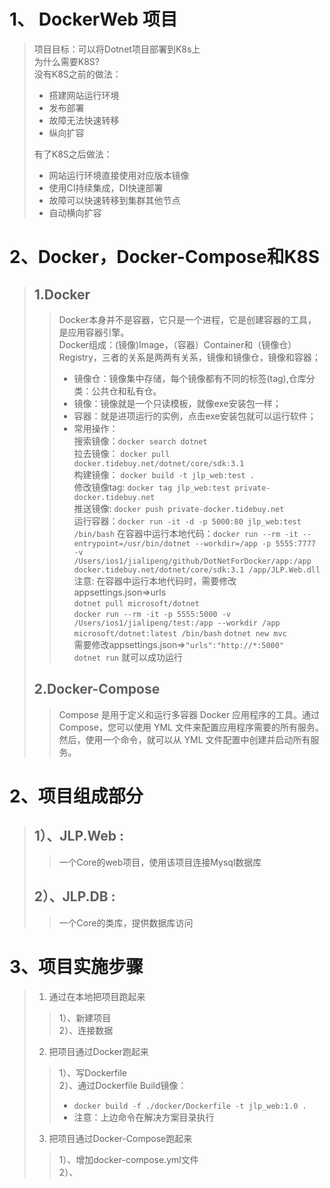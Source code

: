 # 1、 DockerWeb 项目  
> 项目目标：可以将Dotnet项目部署到K8s上  
> 为什么需要K8S?  
> 没有K8S之前的做法：
> - 搭建网站运行环境
> - 发布部署
> - 故障无法快速转移  
> - 纵向扩容
> 
> 有了K8S之后做法：
> - 网站运行环境直接使用对应版本镜像
> - 使用CI持续集成，DI快速部署
> - 故障可以快速转移到集群其他节点
> - 自动横向扩容

# 2、Docker，Docker-Compose和K8S
> ##  1.Docker 
> >Docker本身并不是容器，它只是一个进程，它是创建容器的工具，是应用容器引擎。  
> >Docker组成：(镜像)Image，（容器）Container和（镜像仓）Registry，三者的关系是两两有关系，镜像和镜像仓，镜像和容器；  
> >- 镜像仓：镜像集中存储，每个镜像都有不同的标签(tag),仓库分类：公共仓和私有仓。
> >- 镜像：镜像就是一个只读模板，就像exe安装包一样；  
> >- 容器：就是进项运行的实例，点击exe安装包就可以运行软件；
> >- 常用操作：   
> > 搜索镜像：`docker search dotnet`  
> > 拉去镜像： `docker pull docker.tidebuy.net/dotnet/core/sdk:3.1`  
> > 构建镜像：  `docker build -t jlp_web:test .`  
> > 修改镜像tag: `docker tag jlp_web:test private-docker.tidebuy.net`   
> > 推送镜像: `docker push private-docker.tidebuy.net`  
> > 运行容器：`docker run -it -d -p 5000:80 jlp_web:test /bin/bash`
> > 在容器中运行本地代码：`docker run --rm -it --entrypoint=/usr/bin/dotnet --workdir=/app -p 5555:7777 -v /Users/ios1/jialipeng/github/DotNetForDocker/app:/app docker.tidebuy.net/dotnet/core/sdk:3.1 /app/JLP.Web.dll`   
> > 注意: 在容器中运行本地代码时，需要修改appsettings.json=>urls  
> > `dotnet pull microsoft/dotnet`  
> > `docker run --rm -it -p 5555:5000 -v /Users/ios1/jialipeng/test:/app --workdir /app microsoft/dotnet:latest /bin/bash`
> > `dotnet new mvc`  
> > 需要修改appsettings.json=>`"urls":"http://*:5000"`  
> > `dotnet run` 就可以成功运行
> ## 2.Docker-Compose
> > Compose 是用于定义和运行多容器 Docker 应用程序的工具。通过 Compose，您可以使用 YML 文件来配置应用程序需要的所有服务。然后，使用一个命令，就可以从 YML 文件配置中创建并启动所有服务。
# 2、项目组成部分  
> ##  1）、JLP.Web : 
> > 一个Core的web项目，使用该项目连接Mysql数据库  
> ##  2）、JLP.DB : 
> > 一个Core的类库，提供数据库访问
# 3、项目实施步骤
> 1. 通过在本地把项目跑起来
> >1）、新建项目  
> >2）、连接数据
> 2. 把项目通过Docker跑起来
> >1）、写Dockerfile  
> >2）、通过Dockerfile Build镜像：
> > - `docker build -f ./docker/Dockerfile -t jlp_web:1.0 .`
> > - 注意：上边命令在解决方案目录执行
> 3. 把项目通过Docker-Compose跑起来
> >1）、增加docker-compose.yml文件  
> >2）、
